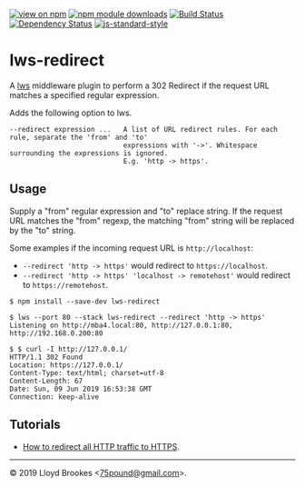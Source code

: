[![view on npm](https://img.shields.io/npm/v/lws-redirect.svg)](https://www.npmjs.org/package/lws-redirect)
[![npm module downloads](https://img.shields.io/npm/dt/lws-redirect.svg)](https://www.npmjs.org/package/lws-redirect)
[![Build Status](https://travis-ci.org/lwsjs/redirect.svg?branch=master)](https://travis-ci.org/lwsjs/redirect)
[![Dependency Status](https://badgen.net/david/dep/lwsjs/redirect)](https://david-dm.org/lwsjs/redirect)
[![js-standard-style](https://img.shields.io/badge/code%20style-standard-brightgreen.svg)](https://github.com/feross/standard)

# lws-redirect

A [lws](https://github.com/lwsjs/lws) middleware plugin to perform a 302 Redirect if the request URL matches a specified regular expression.

Adds the following option to lws.

```
--redirect expression ...   A list of URL redirect rules. For each rule, separate the 'from' and 'to'
                            expressions with '->'. Whitespace surrounding the expressions is ignored.
                            E.g. 'http -> https'.
```

## Usage

Supply a "from" regular expression and "to" replace string. If the request URL matches the "from" regexp, the matching "from" string will be replaced by the "to" string.

Some examples if the incoming request URL is `http://localhost`:

* `--redirect 'http -> https'` would redirect to `https://localhost`.
* `--redirect 'http -> https' 'localhost -> remotehost'` would redirect to `https://remotehost`.

```
$ npm install --save-dev lws-redirect

$ lws --port 80 --stack lws-redirect --redirect 'http -> https'
Listening on http://mba4.local:80, http://127.0.0.1:80, http://192.168.0.200:80

$ $ curl -I http://127.0.0.1/
HTTP/1.1 302 Found
Location: https://127.0.0.1/
Content-Type: text/html; charset=utf-8
Content-Length: 67
Date: Sun, 09 Jun 2019 16:53:38 GMT
Connection: keep-alive
```

## Tutorials

* [How to redirect all HTTP traffic to HTTPS](https://github.com/lwsjs/local-web-server/wiki/How-to-redirect-HTTP-traffic-to-HTTPS).

* * *

&copy; 2019 Lloyd Brookes \<75pound@gmail.com\>.
